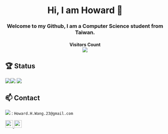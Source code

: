<h1 align="center"> Hi, I am Howard 👋 </h1>
<h3 align="center">Welcome to my Github, I am a Computer Science student from Taiwan.</h3>
<h4 align="center"> 
  Visitors Count<br>
  <img src="https://profile-counter.glitch.me/How-Wang/count.svg" />
</h4>

## 🏆️ Status
![](https://github-profile-summary-cards.vercel.app/api/cards/stats?username=How-Wang&theme=github_dark)![](https://github-profile-summary-cards.vercel.app/api/cards/repos-per-language?username=How-Wang&theme=github_dark)
![](https://github-profile-summary-cards.vercel.app/api/cards/profile-details?username=How-Wang&theme=github_dark)

## 📫 Contact
<img src="https://img.shields.io/badge/Gmail-D14836?style=for-the-badge&logo=gmail&logoColor=white"/> :  `Howard.H.Wang.23@gmail.com`

<a href ="https://www.facebook.com/HowardWang.23/">
  <img
      src ="https://img.shields.io/badge/Facebook-1877F2?style=for-the-badge&logo=facebook&logoColor=white"
      height="24"
  />
</a>
<a href ="https://www.linkedin.com/in/%E6%B5%A9-%E7%8E%8B-1a71201ba/">
  <img
      src ="https://img.shields.io/badge/LinkedIn-0077B5?style=for-the-badge&logo=linkedin&logoColor=white"
      height="24"
  />
</a>

